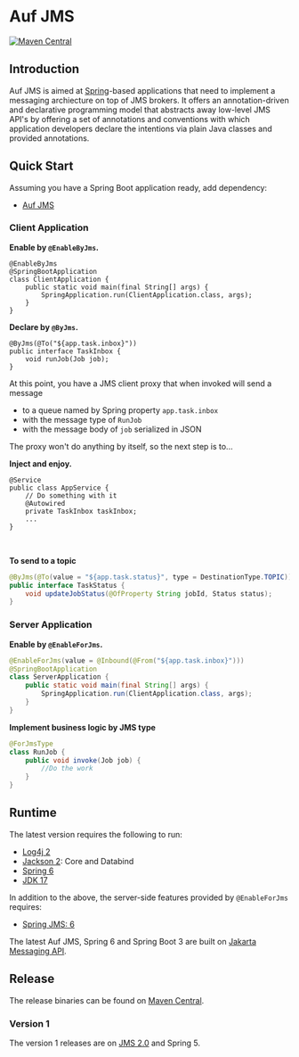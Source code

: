 # Auf JMS

[![Maven Central](https://maven-badges.herokuapp.com/maven-central/me.ehp246/auf-jms/badge.svg?style=flat-square)](https://maven-badges.herokuapp.com/maven-central/me.ehp246/auf-jms)

## Introduction
Auf JMS is aimed at <a href='https://spring.io/'>Spring</a>-based applications that need to implement a messaging archiecture on top of JMS brokers. It offers an annotation-driven and declarative programming model that abstracts away low-level JMS API's by offering a set of annotations and conventions with which application developers declare the intentions via plain Java classes and provided annotations. 

## Quick Start

Assuming you have a Spring Boot application ready, add dependency:

* [Auf JMS](https://mvnrepository.com/artifact/me.ehp246/auf-jms)

### Client Application

**Enable by `@EnableByJms`.**

```
@EnableByJms
@SpringBootApplication
class ClientApplication {
    public static void main(final String[] args) {
        SpringApplication.run(ClientApplication.class, args);
    }
}
```

**Declare by `@ByJms`.**

```
@ByJms(@To("${app.task.inbox}"))
public interface TaskInbox {
    void runJob(Job job);
}
```

At this point, you have a JMS client proxy that when invoked will send a message
* to a queue named by Spring property `app.task.inbox`
* with the message type of `RunJob`
* with the message body of `job` serialized in JSON

The proxy won't do anything by itself, so the next step is to...

**Inject and enjoy.**

```
@Service
public class AppService {
    // Do something with it
    @Autowired
    private TaskInbox taskInbox;
    ...
}
```

<br>

**To send to a topic**

```java
@ByJms(@To(value = "${app.task.status}", type = DestinationType.TOPIC))
public interface TaskStatus {
    void updateJobStatus(@OfProperty String jobId, Status status);
}
```

### Server Application

**Enable by `@EnableForJms`.**

```java
@EnableForJms(value = @Inbound(@From("${app.task.inbox}")))
@SpringBootApplication
class ServerApplication {
    public static void main(final String[] args) {
        SpringApplication.run(ClientApplication.class, args);
    }
}
```

**Implement business logic by JMS type**
```java
@ForJmsType
class RunJob {
    public void invoke(Job job) {
        //Do the work
    }
}
```

## Runtime
The latest version requires the following to run:
* <a href='https://mvnrepository.com/artifact/org.apache.logging.log4j/log4j-core'>Log4j 2</a>
* <a href='https://mvnrepository.com/artifact/com.fasterxml.jackson'>Jackson 2</a>: Core and Databind
* <a href='https://mvnrepository.com/artifact/org.springframework'>Spring 6</a>
* <a href='https://openjdk.org/projects/jdk/17/'>JDK 17</a>

In addition to the above, the server-side features provided by `@EnableForJms` requires:
* <a href='https://mvnrepository.com/artifact/org.springframework/spring-jms'>Spring JMS: 6</a>

The latest Auf JMS, Spring 6 and Spring Boot 3 are built on <a href='https://jakarta.ee/specifications/messaging/3.0/apidocs/'>Jakarta Messaging API</a>.

## Release
The release binaries can be found on [Maven Central](https://mvnrepository.com/artifact/me.ehp246/auf-jms).

### Version 1
The version 1 releases are on <a href='https://javaee.github.io/jms-spec/pages/JMS20FinalRelease'>JMS 2.0</a> and Spring 5.
